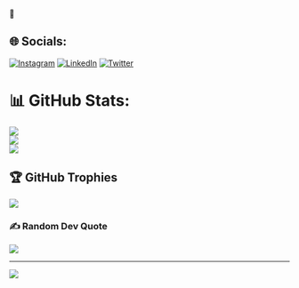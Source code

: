 👋
## 🌐 Socials:
[![Instagram](https://img.shields.io/badge/Instagram-%23E4405F.svg?logo=Instagram&logoColor=white)](https://instagram.com/im_sundaram) [![LinkedIn](https://img.shields.io/badge/LinkedIn-%230077B5.svg?logo=linkedin&logoColor=white)](https://linkedin.com/in/sundaramjha) [![Twitter](https://img.shields.io/badge/Twitter-%231DA1F2.svg?logo=Twitter&logoColor=white)](https://x.com/jhsundaram) 


# 📊 GitHub Stats:
![](https://github-readme-stats.vercel.app/api?username=sundaram2021&theme=dark&hide_border=false&include_all_commits=false&count_private=false)<br/>
![](https://github-readme-streak-stats.herokuapp.com/?user=sundaram2021&theme=dark&hide_border=false)<br/>
![](https://github-readme-stats.vercel.app/api/top-langs/?username=sundaram2021&theme=dark&hide_border=false&include_all_commits=false&count_private=false&layout=compact)

## 🏆 GitHub Trophies
![](https://github-profile-trophy.vercel.app/?username=sundaram2021&theme=onedark&no-frame=false&no-bg=false&margin-w=4)

### ✍️ Random Dev Quote
![](https://quotes-github-readme.vercel.app/api?type=horizontal&theme=radical)


---
[![](https://visitcount.itsvg.in/api?id=sundaram2021&icon=0&color=0)](https://visitcount.itsvg.in)

<!-- Proudly created with GPRM ( https://gprm.itsvg.in ) -->
